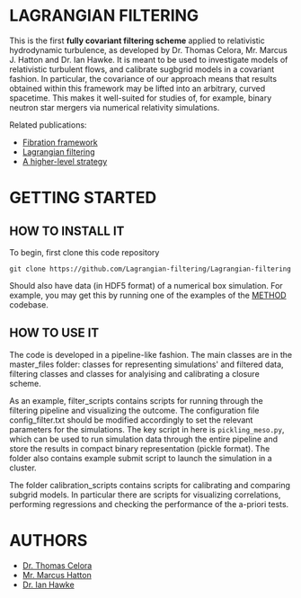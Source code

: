 # LAGRANGIAN FILTERING 

This is the first __fully covariant filtering scheme__ applied to relativistic hydrodynamic turbulence, as developed by Dr. Thomas Celora, Mr. Marcus J. Hatton and Dr. Ian Hawke. It is meant to be used to investigate models of relativistic turbulent flows, and calibrate sugbgrid models in a covariant fashion. In particular, the covariance of our approach means that results obtained within this framework may be lifted into an arbitrary, curved spacetime. This makes it well-suited for studies of, for example, binary neutron star mergers via numerical relativity simulations.  

Related publications: 
* [Fibration framework](https://journals.aps.org/prd/abstract/10.1103/PhysRevD.104.084090) 
* [Lagrangian filtering]()
* [A higher-level strategy]()

# GETTING STARTED 
## HOW TO INSTALL IT
To begin, first clone this code repository
```
git clone https://github.com/Lagrangian-filtering/Lagrangian-filtering
```
Should also have data (in HDF5 format) of a numerical box simulation. For example, you may get this by running one of the examples of the [METHOD](https://github.com/AlexJamesWright/METHOD/tree/master) codebase. 

## HOW TO USE IT
The code is developed in a pipeline-like fashion. The main classes are in the master_files folder: classes for representing simulations' and filtered data, filtering classes and classes for analyising and calibrating a closure scheme. 

As an example, filter_scripts contains scripts for running through the filtering pipeline and visualizing the outcome. 
The configuration file config_filter.txt should be modified accordingly to set the relevant parameters for the simulations. 
The key script in here is `pickling_meso.py`, which can be used to run simulation data through the entire pipeline and store the results in compact binary representation (pickle format). The folder also contains example submit script to launch the simulation in a cluster. 

The folder calibration_scripts contains scripts for calibrating and comparing subgrid models. In particular there are scripts for visualizing correlations, performing regressions and checking the performance of the a-priori tests. 

# AUTHORS
* [Dr. Thomas Celora](https://www.ice.csic.es/about-us/staff)
* [Mr. Marcus Hatton](https://www.southampton.ac.uk/people/5y8l7z/mr-marcus-hatton)
* [Dr. Ian Hawke](https://www.southampton.ac.uk/people/5x29mr/doctor-ian-hawke)